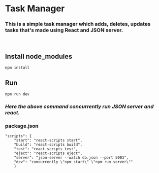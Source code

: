 # Task Manager

### This is a simple task manager which adds, deletes, updates tasks that's made using React and JSON server.

<br/>

## **Install node_modules**

```
npm install
```

## **Run**

```
npm run dev
```

### _Here the above command concurrently run JSON server and react._

### **package.json**

```
"scripts": {
    "start": "react-scripts start",
    "build": "react-scripts build",
    "test": "react-scripts test",
    "eject": "react-scripts eject",
    "server": "json-server --watch db.json --port 5001",
    "dev": "concurrently \"npm start\" \"npm run server\""
    }
```
